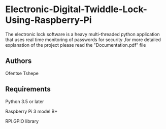 Electronic-Digital-Twiddle-Lock-Using-Raspberry-Pi
===
The electronic lock  software is a heavy multi-threaded python application that uses real time  monitoring of passwords for security ,for more detailed explanation of the project please read the "Documentation.pdf" file 

Authors
----
Ofentse Tshepe

Requirements 
----
Python 3.5 or later 

Raspberry Pi 3 model B+

RPI.GPIO library
